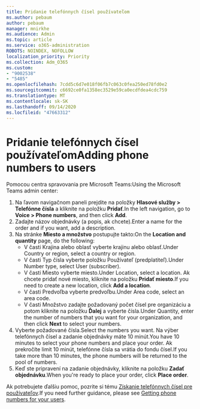 ```yaml
---
title: Pridanie telefónnych čísel používateľom
ms.author: pebaum
author: pebaum
manager: mnirkhe
ms.audience: Admin
ms.topic: article
ms.service: o365-administration
ROBOTS: NOINDEX, NOFOLLOW
localization_priority: Priority
ms.collection: Adm_O365
ms.custom:
- "9002538"
- "5485"
ms.openlocfilehash: 7cdd5c6d7e018f06fb7c063c0fea250ed78fd0e2
ms.sourcegitcommit: c6692ce0fa1358ec3529e59ca0ecdfdea4cdc759
ms.translationtype: MT
ms.contentlocale: sk-SK
ms.lasthandoff: 09/14/2020
ms.locfileid: "47663312"
---
```

# <a name="adding-phone-numbers-to-users"></a><span data-ttu-id="d55b8-102">Pridanie telefónnych čísel používateľom</span><span class="sxs-lookup"><span data-stu-id="d55b8-102">Adding phone numbers to users</span></span>

<span data-ttu-id="d55b8-103">Pomocou centra spravovania pre Microsoft Teams:</span><span class="sxs-lookup"><span data-stu-id="d55b8-103">Using the Microsoft Teams admin center:</span></span>

1. <span data-ttu-id="d55b8-104">Na ľavom navigačnom paneli prejdite na položky **Hlasové služby > Telefónne čísla** a kliknite na položku **Pridať**.</span><span class="sxs-lookup"><span data-stu-id="d55b8-104">In the left navigation, go to **Voice > Phone numbers**, and then click **Add**.</span></span>
2. <span data-ttu-id="d55b8-105">Zadajte názov objednávky (a popis, ak chcete).</span><span class="sxs-lookup"><span data-stu-id="d55b8-105">Enter a name for the order and if you want, add a description.</span></span>
3. <span data-ttu-id="d55b8-106">Na stránke **Miesto a množstvo** postupujte takto:</span><span class="sxs-lookup"><span data-stu-id="d55b8-106">On the **Location and quantity** page, do the following:</span></span>
    - <span data-ttu-id="d55b8-107">V časti Krajina alebo oblasť vyberte krajinu alebo oblasť.</span><span class="sxs-lookup"><span data-stu-id="d55b8-107">Under Country or region, select a country or region.</span></span>
    - <span data-ttu-id="d55b8-108">V časti Typ čísla vyberte položku Používateľ (predplatiteľ).</span><span class="sxs-lookup"><span data-stu-id="d55b8-108">Under Number type, select User (subscriber).</span></span>
    - <span data-ttu-id="d55b8-109">V časti Miesto vyberte miesto.</span><span class="sxs-lookup"><span data-stu-id="d55b8-109">Under Location, select a location.</span></span> <span data-ttu-id="d55b8-110">Ak chcete pridať nové miesto, kliknite na položku **Pridať miesto**.</span><span class="sxs-lookup"><span data-stu-id="d55b8-110">If you need to create a new location, click **Add a location**.</span></span>
    - <span data-ttu-id="d55b8-111">V časti Predvoľba vyberte predvoľbu.</span><span class="sxs-lookup"><span data-stu-id="d55b8-111">Under Area code, select an area code.</span></span>
    - <span data-ttu-id="d55b8-112">V časti Množstvo zadajte požadovaný počet čísel pre organizáciu a potom kliknite na položku **Ďalej** a vyberte čísla.</span><span class="sxs-lookup"><span data-stu-id="d55b8-112">Under Quantity, enter the number of numbers that you want for your organization, and then click **Next** to select your numbers.</span></span>
4. <span data-ttu-id="d55b8-113">Vyberte požadované čísla.</span><span class="sxs-lookup"><span data-stu-id="d55b8-113">Select the numbers you want.</span></span> <span data-ttu-id="d55b8-114">Na výber telefónnych čísel a zadanie objednávky máte 10 minút.</span><span class="sxs-lookup"><span data-stu-id="d55b8-114">You have 10 minutes to select your phone numbers and place your order.</span></span> <span data-ttu-id="d55b8-115">Ak prekročíte limit 10 minút, telefónne čísla sa vrátia do fondu čísel.</span><span class="sxs-lookup"><span data-stu-id="d55b8-115">If you take more than 10 minutes, the phone numbers will be returned to the pool of numbers.</span></span>
5. <span data-ttu-id="d55b8-116">Keď ste pripravení na zadanie objednávky, kliknite na položku **Zadať objednávku**.</span><span class="sxs-lookup"><span data-stu-id="d55b8-116">When you're ready to place your order, click **Place order**.</span></span>

<span data-ttu-id="d55b8-117">Ak potrebujete ďalšiu pomoc, pozrite si tému [Získanie telefónnych čísel pre používateľov](https://docs.microsoft.com/microsoftteams/getting-phone-numbers-for-your-users).</span><span class="sxs-lookup"><span data-stu-id="d55b8-117">If you need further guidance, please see [Getting phone numbers for your users](https://docs.microsoft.com/microsoftteams/getting-phone-numbers-for-your-users).</span></span>
